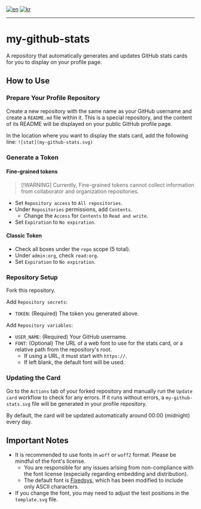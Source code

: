 [![en](https://img.shields.io/badge/lang-en-red.svg)](README.kr.md)
[![kr](https://img.shields.io/badge/lang-kr-green.svg)](README.kr.md)

---

# my-github-stats
A repository that automatically generates and updates GitHub stats cards for you to display on your profile page.

## How to Use
### Prepare Your Profile Repository
Create a new repository with the same name as your GitHub username and create a `README.md` file within it.
This is a special repository, and the content of its README will be displayed on your public GitHub profile page.

In the location where you want to display the stats card, add the following line: `![stat](my-github-stats.svg)`

### Generate a Token
#### Fine-grained tokens
> [\!WARNING]
> Currently, Fine-grained tokens cannot collect information from collaborator and organization repositories.

* Set `Repository access` to `All repositories`.
* Under `Repositories` permissions, add `Contents`.
    * Change the `Access` for `Contents` to `Read and write`.
* Set `Expiration` to `No expiration`.

#### Classic Token
* Check all boxes under the `repo` scope (5 total).
* Under `admin:org`, check `read:org`.
* Set `Expiration` to `No expiration`.

### Repository Setup
Fork this repository.

Add `Repository secrets`:
* `TOKEN`: (Required) The token you generated above.

Add `Repository variables`:
* `USER_NAME`: (Required) Your GitHub username.
* `FONT`: (Optional) The URL of a web font to use for the stats card, or a relative path from the repository's root.
    * If using a URL, it must start with `https://`.
    * If left blank, the default font will be used.

### Updating the Card
Go to the `Actions` tab of your forked repository and manually run the `Update card` workflow to check for any errors.
If it runs without errors, a `my-github-stats.svg` file will be generated in your profile repository.

By default, the card will be updated automatically around 00:00 (midnight) every day.

## Important Notes
* It is recommended to use fonts in `woff` or `woff2` format. Please be mindful of the font's license.
    * You are responsible for any issues arising from non-compliance with the font license (especially regarding embedding and distribution).
    * The default font is [Fixedsys](https://github.com/kika/fixedsys), which has been modified to include only ASCII characters.
* If you change the font, you may need to adjust the text positions in the `template.svg` file.